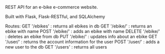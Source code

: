 REST API for an e-bike e-commerce website.

Built with Flask, Flask-RESTful, and SQLAlchemy

Routes:
GET '/ebikes' : returns all ebikes in db
GET '/ebike/<name>' : returns an ebike with name
POST '/ebike/<name>' : adds an ebike with name
DELETE '/ebike/<name>' : deletes an ebike from db
PUT '/ebike/<name>' : updates info about an ebike
GET '/user/<email>' : returns the account information for the user
POST '/user/<email>' : adds a new user to the db
GET '/users' : returns all users


